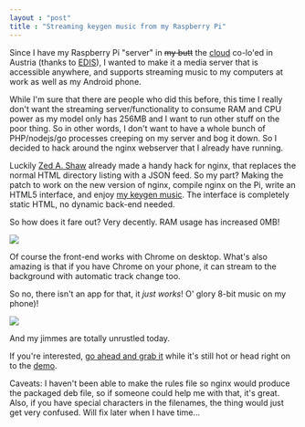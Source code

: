 ```yaml
---
layout : "post"
title : "Streaming keygen music from my Raspberry Pi"
---
```


Since I have my Raspberry Pi "server" in ~~my butt~~ the
[cloud](https://github.com/panicsteve/cloud-to-butt) co-lo'ed in Austria
(thanks to
[EDIS](http://www.edis.at/en/server/colocation/austria/raspberrypi/)), I
wanted to make it a media server that is accessible anywhere, and
supports streaming music to my computers at work as well as my Android
phone.

While I'm sure that there are people who did this before, this time I
really don't want the streaming server/functionality to consume RAM and
CPU power as my model only has 256MB and I want to run other stuff on
the poor thing. So in other words, I don't want to have a whole bunch of
PHP/nodejs/go processes creeping on my server and bog it down. So I
decided to hack around the nginx webserver that I already have running.

Luckily [Zed A. Shaw](http://zedshaw.com/) already made a handy hack for
nginx, that replaces the normal HTML directory listing with a JSON feed.
So my part? Making the patch to work on the new version of nginx,
compile nginx on the Pi, write an HTML5 interface, and enjoy [my keygen
music](http://lily.tnhh.net/1911/). The interface is completely static
HTML, no dynamic back-end needed.

So how does it fare out? Very decently. RAM usage has increased 0MB! 

![](https://i.imgur.com/Azl9jxV.png)

Of course the front-end works with Chrome on desktop. What's also
amazing is that if you have Chrome on your phone, it can stream to the
background with automatic track change too.

So no, there isn't an app for that, it _just works_! O' glory 8-bit music on my phone)!

![](https://i.imgur.com/pP5Ya20.png)

<amp-youtube
        layout="responsive"
        data-videoid="Vnq9zcTPnTc"
        width="480" height="270"></amp-youtube>

And my jimmes are totally unrustled today.

If you're interested, [go ahead and grab it](https://github.com/htruong/1911-player) while it's still
hot or head right on to the [demo](http://lily.tnhh.net/1911/).

Caveats: I haven't been able to make the rules file so nginx would
produce the packaged deb file, so if someone could help me with that,
it's great. Also, if you have special characters in the filenames, the
thing would just get very confused. Will fix later when I have time...
